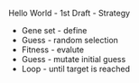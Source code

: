 Hello World - 1st Draft - Strategy

* Gene set - define 
* Guess - random selection
* Fitness - evalute
* Guess - mutate initial guess
* Loop - until target is reached
